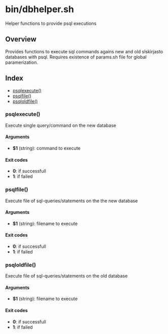 # bin/dbhelper.sh

Helper functions to provide psql executions

## Overview

Provides functions to execute sql commands agains new and old slskirjasto databases with psql.
Requires existence of params.sh file for global paramerization.

## Index

* [psqlexecute()](#psqlexecute)
* [psqlfile()](#psqlfile)
* [psqloldfile()](#psqloldfile)

### psqlexecute()

Execute single query/command on the new database

#### Arguments

* **$1** (string): command to execute

#### Exit codes

* **0**: if successfull
* **1**: if failed

### psqlfile()

Execute file of sql-queries/statements on the the new database

#### Arguments

* **$1** (string): filename to execute

#### Exit codes

* **0**: if successfull
* **1**: if failed

### psqloldfile()

Execute file of sql-queries/statements on the old database

#### Arguments

* **$1** (string): filename to execute

#### Exit codes

* **0**: if successfull
* **1**: if failed

